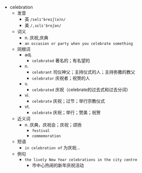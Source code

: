 - celebration
  - 发音
    - 英 `/selɪ'breɪʃ(ə)n/`
    - 美 `/,sɛlɪ'breʃən/`
  - 词义
    - n. 庆祝,庆典
    - `an occasion or party when you celebrate something`
  - 同根词
    - adj.
      - `celebrated` 著名的；有名望的
    - n.
      - `celebrant` 司仪神父；主持仪式的人；主持弥撒的教父
      - `celebrator` 庆祝者；祝贺的人
    - v.
      - `celebrated` 庆祝（celebrate的过去式和过去分词）
    - vi.
      - `celebrate` 庆祝；过节；举行宗教仪式
    - vt.
      - `celebrate` 庆祝；举行；赞美；祝贺
  - 近义词
    - n. 庆典，庆祝会；庆祝；颂扬
      - `festival`
      - `commemoration`
  - 短语
    - `in celebration of` 为庆祝… 
  - 例句
    - `the lively New Year celebrations in the city centre`
      - 市中心热闹的新年庆祝活动

